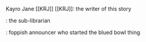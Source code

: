 Kayro Jane [[KRJ]]
[[KRJ]]: the writer of this story

: the sub-librarian

: foppish announcer who started the blued bowl thing

